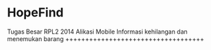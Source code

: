 HopeFind
========

Tugas Besar RPL2 2014
Alikasi Mobile Informasi kehilangan dan menemukan barang
+++++++++++++++++++++++++++++++++++

